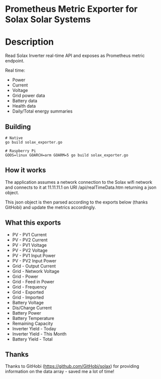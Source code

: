 # Prometheus Metric Exporter for Solax Solar Systems

# Description
Read Solax Inverter real-time API and exposes as Prometheus metric endpoint.

Real time: 
- Power
- Current
- Voltage
- Grid power data
- Battery data
- Health data
- Daily/Total energy summaries

## Building
	# Native
	go build solax_exporter.go
	
	# Raspberry Pi
	GOOS=linux GOARCH=arm GOARM=5 go build solax_exporter.go

## How it works

The application assumes a network connection to the Solax wifi network and connects to it at 11.11.11.1 on URI /api/realTimeData.htm returning a json object. 

This json object is then parsed according to the exports below (thanks GitHobi) and update the metrics accordingly.

## What this exports

- PV - PV1 Current
- PV - PV2 Current
- PV - PV1 Voltage
- PV - PV2 Voltage
- PV - PV1 Input Power
- PV - PV2 Input Power
- Grid - Output Current
- Grid - Network Voltage
- Grid - Power
- Grid - Feed in Power
- Grid - Frequency
- Grid - Exported
- Grid - Imported
- Battery Voltage
- Dis/Charge Current
- Battery Power
- Battery Temperature
- Remaining Capacity
- Inverter Yield - Today
- Inverter Yield - This Month
- Battery Yield - Total

## Thanks 
Thanks to GitHobi (https://github.com/GitHobi/solax) for providing information on the data array - saved me a lot of time!
